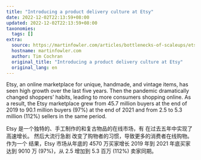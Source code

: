 ```yaml
---
title: "Introducing a product delivery culture at Etsy"
date: 2022-12-02T22:13:59+08:00
updated: 2022-12-02T22:13:59+08:00
taxonomies:
  tags: []
extra:
  source: https://martinfowler.com/articles/bottlenecks-of-scaleups/etsy-product-delivery-culture.html
  hostname: martinfowler.com
  author: Tim Cochran
  original_title: "Introducing a product delivery culture at Etsy"
  original_lang: en
---
```


Etsy, an online marketplace for unique, handmade, and vintage items, has seen high growth over the last five years. Then the pandemic dramatically changed shoppers’ habits, leading to more consumers shopping online. As a result, the Etsy marketplace grew from 45.7 million buyers at the end of 2019 to 90.1 million buyers (97%) at the end of 2021 and from 2.5 to 5.3 million (112%) sellers in the same period.

Etsy 是一个独特的、手工制作的和复古物品的在线市场，有 在过去五年中实现了高速增长。 然后大流行急剧 改变了购物者的习惯，导致更多的消费者在线购物。 作为一个 结果，Etsy 市场从年底的 4570 万买家增长 2019 年到 2021 年底买家达到 9010 万 (97%)，从 2.5 增加到 5.3 百万 (112%) 卖家同期。

